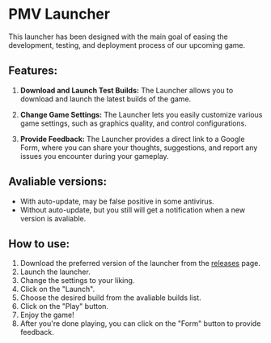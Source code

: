# PMV Launcher

This launcher has been designed with the main goal of easing the development, testing, and deployment process of our upcoming game.

## Features:

1. **Download and Launch Test Builds:** The Launcher allows you to download and launch the latest builds of the game.

2. **Change Game Settings:** The Launcher lets you easily customize various game settings, such as graphics quality, and control configurations.

3. **Provide Feedback:** The Launcher provides a direct link to a Google Form, where you can share your thoughts, suggestions, and report any issues you encounter during your gameplay.

## Avaliable versions:
- With auto-update, may be false positive in some antivirus.
- Without auto-update, but you still will get a notification when a new version is avaliable.

## How to use:
1. Download the preferred version of the launcher from the [releases](https://github.com/MikeAtom/PMV-Launcher/releases) page.
2. Launch the launcher.
3. Change the settings to your liking.
4. Click on the "Launch".
5. Choose the desired build from the avaliable builds list.
6. Click on the "Play" button.
7. Enjoy the game!
8. After you're done playing, you can click on the "Form" button to provide feedback.